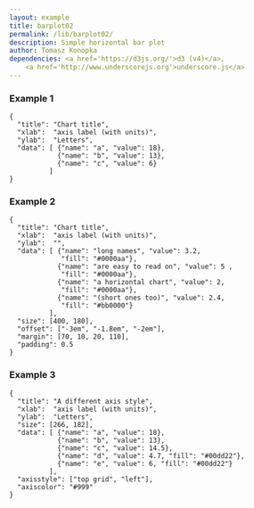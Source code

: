 ```yaml
---
layout: example
title: barplot02
permalink: /lib/barplot02/
description: Simple horizontal bar plot
author: Tomasz Konopka
dependencies: <a href='https://d3js.org/'>d3 (v4)</a>,
    <a href='http://www.underscorejs.org'>underscore.js</a>
---
```


<script src="https://d3js.org/d3.v4.min.js"></script>


### Example 1

<pre class="example"><code class="makealive barplot02">{
  "title": "Chart title",
  "xlab":  "axis label (with units)",
  "ylab":  "Letters",
  "data": [ {"name": "a", "value": 18}, 
            {"name": "b", "value": 13},
            {"name": "c", "value": 6}
          ]  
}
</code></pre>



### Example 2

<pre class="example"><code class="makealive barplot02">{
  "title": "Chart title",
  "xlab":  "axis label (with units)",
  "ylab":  "",
  "data": [ {"name": "long names", "value": 3.2, 
             "fill": "#0000aa"}, 
            {"name": "are easy to read on", "value": 5 , 
             "fill": "#0000aa"},
            {"name": "a horizontal chart", "value": 2, 
             "fill": "#0000aa"}, 
            {"name": "(short ones too)", "value": 2.4, 
             "fill": "#bb0000"}                        
          ],
  "size": [400, 180],
  "offset": ["-3em", "-1.8em", "-2em"],
  "margin": [70, 10, 20, 110],
  "padding": 0.5 
}
</code></pre>



### Example 3

<pre class="example"><code class="makealive barplot02">{
  "title": "A different axis style",
  "xlab":  "axis label (with units)",
  "ylab":  "Letters",
  "size": [266, 182],
  "data": [ {"name": "a", "value": 18}, 
            {"name": "b", "value": 13},
            {"name": "c", "value": 14.5},
            {"name": "d", "value": 4.7, "fill": "#00dd22"},
            {"name": "e", "value": 6, "fill": "#00dd22"}
          ],
  "axisstyle": ["top grid", "left"],
  "axiscolor": "#999"    
}
</code></pre>
